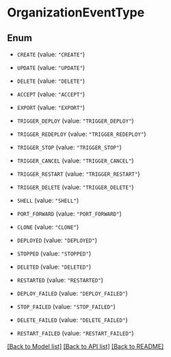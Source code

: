 # OrganizationEventType

## Enum


* `CREATE` (value: `"CREATE"`)

* `UPDATE` (value: `"UPDATE"`)

* `DELETE` (value: `"DELETE"`)

* `ACCEPT` (value: `"ACCEPT"`)

* `EXPORT` (value: `"EXPORT"`)

* `TRIGGER_DEPLOY` (value: `"TRIGGER_DEPLOY"`)

* `TRIGGER_REDEPLOY` (value: `"TRIGGER_REDEPLOY"`)

* `TRIGGER_STOP` (value: `"TRIGGER_STOP"`)

* `TRIGGER_CANCEL` (value: `"TRIGGER_CANCEL"`)

* `TRIGGER_RESTART` (value: `"TRIGGER_RESTART"`)

* `TRIGGER_DELETE` (value: `"TRIGGER_DELETE"`)

* `SHELL` (value: `"SHELL"`)

* `PORT_FORWARD` (value: `"PORT_FORWARD"`)

* `CLONE` (value: `"CLONE"`)

* `DEPLOYED` (value: `"DEPLOYED"`)

* `STOPPED` (value: `"STOPPED"`)

* `DELETED` (value: `"DELETED"`)

* `RESTARTED` (value: `"RESTARTED"`)

* `DEPLOY_FAILED` (value: `"DEPLOY_FAILED"`)

* `STOP_FAILED` (value: `"STOP_FAILED"`)

* `DELETE_FAILED` (value: `"DELETE_FAILED"`)

* `RESTART_FAILED` (value: `"RESTART_FAILED"`)


[[Back to Model list]](../README.md#documentation-for-models) [[Back to API list]](../README.md#documentation-for-api-endpoints) [[Back to README]](../README.md)


